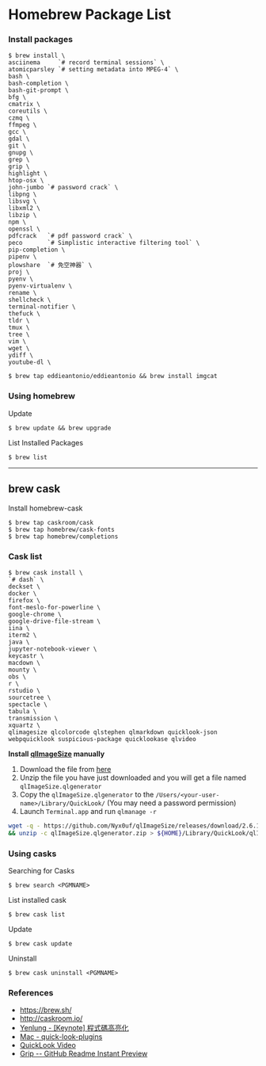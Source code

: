 # Homebrew Package List

### Install packages

```
$ brew install \
asciinema     `# record terminal sessions` \
atomicparsley `# setting metadata into MPEG-4` \
bash \
bash-completion \
bash-git-prompt \
bfg \
cmatrix \
coreutils \
czmq \
ffmpeg \
gcc \
gdal \
git \
gnupg \
grep \
grip \
highlight \
htop-osx \
john-jumbo `# password crack` \
libpng \
libsvg \
libxml2 \
libzip \
npm \
openssl \
pdfcrack   `# pdf password crack` \
peco       `# Simplistic interactive filtering tool` \
pip-completion \
pipenv \
plowshare  `# 免空神器` \
proj \
pyenv \
pyenv-virtualenv \
rename \
shellcheck \
terminal-notifier \
thefuck \
tldr \
tmux \
tree \
vim \
wget \
ydiff \
youtube-dl \

$ brew tap eddieantonio/eddieantonio && brew install imgcat
```

### Using homebrew

Update

```
$ brew update && brew upgrade
```

List Installed Packages

```
$ brew list
```

---------------------------------------------

## brew cask

Install homebrew-cask

```
$ brew tap caskroom/cask
$ brew tap homebrew/cask-fonts
$ brew tap homebrew/completions
```

### Cask list

```
$ brew cask install \
`# dash` \
deckset \
docker \
firefox \
font-meslo-for-powerline \
google-chrome \
google-drive-file-stream \
iina \
iterm2 \
java \
jupyter-notebook-viewer \
keycastr \
macdown \
mounty \
obs \
r \
rstudio \
sourcetree \
spectacle \
tabula \
transmission \
xquartz \
qlimagesize qlcolorcode qlstephen qlmarkdown quicklook-json webpquicklook suspicious-package quicklookase qlvideo
```

**Install [qlImageSize](https://github.com/L1cardo/qlImageSize) manually**

1. Download the file from [here](https://github.com/Nyx0uf/qlImageSize/releases/tag/2.6.1)
2. Unzip the file you have just downloaded and you will get a file named `qlImageSize.qlgenerator`
3. Copy the `qlImageSize.qlgenerator` to the `/Users/⁨<your-user-name>⁨/Library/QuickLook⁩/` (You may need a password permission)
4. Launch `Terminal.app` and run `qlmanage -r`

```bash
wget -q - https://github.com/Nyx0uf/qlImageSize/releases/download/2.6.1/qlImageSize.qlgenerator.zip \
&& unzip -c qlImageSize.qlgenerator.zip > ${HOME}/Library/QuickLook⁩/qlImageSize.qlgenerator
```

### Using casks

Searching for Casks

```
$ brew search <PGMNAME>
```

List installed cask

```
$ brew cask list
```

Update

```
$ brew cask update
```

Uninstall

```
$ brew cask uninstall <PGMNAME>
```

### References

- https://brew.sh/
- http://caskroom.io/
- [Yenlung - [Keynote] 程式碼高亮化](http://yenlung-blog.logdown.com/posts/773053-keynote-code-highlighting)
- [Mac - quick-look-plugins](https://github.com/sindresorhus/quick-look-plugins)
- [QuickLook Video](https://github.com/Marginal/QLVideo)
- [Grip -- GitHub Readme Instant Preview](https://github.com/joeyespo/grip)
